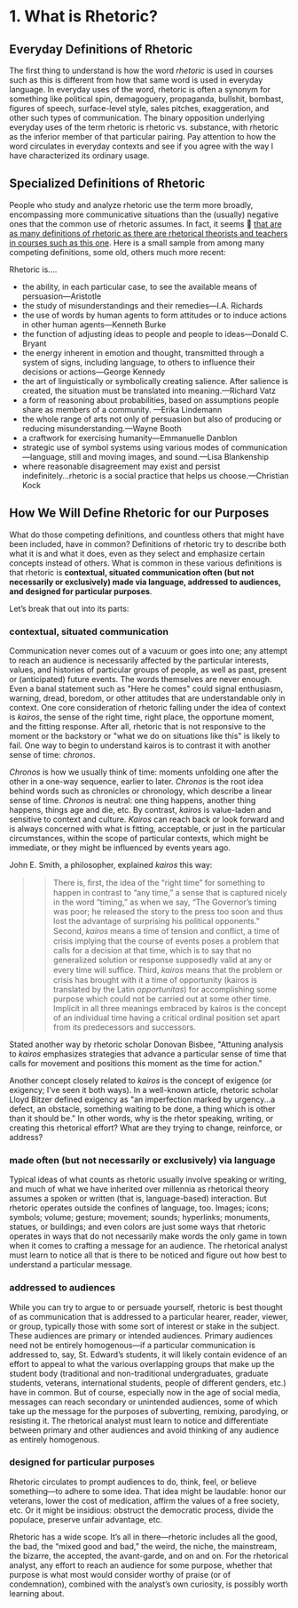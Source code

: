 # 1. What is Rhetoric?

## Everyday Definitions of Rhetoric
The first thing to understand is how the word *rhetoric* is used in courses such as this is different from how that same word is used in everyday language. In everyday uses of the word, rhetoric is often a synonym for something like political spin, demagoguery, propaganda, bullshit, bombast, figures of speech, surface-level style, sales pitches, exaggeration, and other such types of communication. The binary opposition underlying everyday uses of the term rhetoric is rhetoric vs. substance, with rhetoric as the inferior member of that particular pairing. Pay attention to how the word circulates in everyday contexts and see if you agree with the way I have characterized its ordinary usage.


## Specialized Definitions of Rhetoric
People who study and analyze rhetoric use the term more broadly, encompassing more communicative situations than the (usually) negative ones that the common use of rhetoric assumes. In fact, it seems 🔗 [that are as many definitions of rhetoric as there are rhetorical theorists and teachers in courses such as this one](https://open.lib.umn.edu/rhetoricaltheory/back-matter/definitions-of-rhetoric/). Here is a small sample from among many competing definitions, some old, others much more recent:

Rhetoric is….
* the ability, in each particular case, to see the available means of persuasion—Aristotle
* the study of misunderstandings and their remedies—I.A. Richards 
* the use of words by human agents to form attitudes or to induce actions in other human agents—Kenneth Burke
* the function of adjusting ideas to people and people to ideas—Donald C. Bryant
* the energy inherent in emotion and thought, transmitted through a system of signs, including language, to others to influence their decisions or actions—George Kennedy
* the art of linguistically or symbolically creating salience. After salience is created, the situation must be translated into meaning.—Richard Vatz
* a form of reasoning about probabilities, based on assumptions people share as members of a community. —Erika Lindemann
* the whole range of arts not only of persuasion but also of producing or reducing misunderstanding.—Wayne Booth
* a craftwork for exercising humanity—Emmanuelle Danblon
* strategic use of symbol systems using various modes of communication—language, still and moving images, and sound.—Lisa Blankenship
* where reasonable disagreement may exist and persist indefinitely...rhetoric is a social practice that helps us choose.—Christian Kock

## How We Will Define Rhetoric for our Purposes
What do those competing definitions, and countless others that might have been included, have in common? Definitions of rhetoric try to describe both what it is and what it does, even as they select and emphasize certain concepts instead of others. What is common in these various definitions is that rhetoric is **contextual, situated communication often (but not necessarily or exclusively) made via language, addressed to audiences, and designed for particular purposes**.

Let’s break that out into its parts:

### contextual, situated communication

Communication never comes out of a vacuum or goes into one; any attempt to reach an audience is necessarily affected by the particular interests, values, and histories of particular groups of people, as well as past, present or (anticipated) future events. The words themselves are never enough. Even a banal statement such as "Here he comes" could signal enthusiasm, warning, dread, boredom, or other attitudes that are understandable only in context. One core consideration of rhetoric falling under the idea of context is *kairos*, the sense of the right time, right place, the opportune moment, and the fitting response. After all, rhetoric that is not responsive to the moment or the backstory or "what we do on situations like this" is likely to fail. One way to begin to understand kairos is to contrast it with another sense of time: *chronos*.

*Chronos* is how we usually think of time: moments unfolding one after the other in a one-way sequence, earlier to later. *Chronos* is the root idea behind words such as chronicles or chronology, which describe a linear sense of time. *Chronos* is neutral: one thing happens, another thing happens, things age and die, etc. By contrast, *kairos* is value-laden and sensitive to context and culture. *Kairos* can reach back or look forward and is always concerned with what is fitting, acceptable, or just in the particular circumstances, within the scope of particular contexts, which might be immediate, or they might be influenced by events years ago.

John E. Smith, a philosopher, explained *kairos* this way:
>> There is, ﬁrst, the idea of the “right time” for something to happen in contrast to “any time,” a sense that is captured nicely in the word “timing,” as when we say, “The Governor’s timing was poor; he released the story to the press too soon and thus lost the advantage of surprising his political opponents.” Second, *kairos* means a time of tension and conﬂict, a time of crisis implying that the course of events poses a problem that calls for a decision at that time, which is to say that no generalized solution or response supposedly valid at any or every time will sufﬁce. Third, *kairos* means that the problem or crisis has brought with it a time of opportunity (kairos is translated by the Latin *opportunitas*) for accomplishing some purpose which could not be carried out at some other time. Implicit in all three meanings embraced by kairos is the concept of an individual time having a critical ordinal position set apart from its predecessors and successors.

Stated another way by rhetoric scholar Donovan Bisbee, "Attuning analysis to *kairos* emphasizes strategies that advance a particular sense of time that calls for movement and positions this moment as the time for action."

Another concept closely related to *kairos* is the concept of exigence (or exigency; I've seen it both ways). In a well-known article, rhetoric scholar Lloyd Bitzer defined exigency as "an imperfection marked by urgency...a defect, an obstacle, something waiting to be done, a thing which is other than it should be." In other words, why is the rhetor speaking, writing, or creating this rhetorical effort? What are they trying to change, reinforce, or address?

### made often (but not necessarily or exclusively) via language
Typical ideas of what counts as rhetoric usually involve speaking or writing, and much of what we have inherited over millennia as rhetorical theory assumes a spoken or written (that is, language-based) interaction. But rhetoric operates outside the confines of language, too. Images; icons; symbols; volume; gesture; movement; sounds; hyperlinks; monuments, statues, or buildings; and even colors are just some ways that rhetoric operates in ways that do not necessarily make words the only game in town when it comes to crafting a message for an audience. The rhetorical analyst must learn to notice all that is there to be noticed and figure out how best to understand a particular message.

### addressed to audiences
While you can try to argue to or persuade yourself, rhetoric is best thought of as communication that is addressed to a particular hearer, reader, viewer, or group, typically those with some sort of interest or stake in the subject. These audiences are primary or intended audiences. Primary audiences need not be entirely homogenous—if a particular communication is addressed to, say, St. Edward’s students, it will likely contain evidence of an effort to appeal to what the various overlapping groups that make up the student body (traditional and non-traditional undergraduates, graduate students, veterans, international students, people of different genders, etc.) have in common. But of course, especially now in the age of social media, messages can reach secondary or unintended audiences, some of which take up the message for the purposes of subverting, remixing, parodying, or resisting it. The rhetorical analyst must learn to notice and differentiate between primary and other audiences and avoid thinking of any audience as entirely homogenous.

### designed for particular purposes
Rhetoric circulates to prompt audiences to do, think, feel, or believe something—to adhere to some idea. That idea might be laudable: honor our veterans, lower the cost of medication, affirm the values of a free society, etc. Or it might be insidious: obstruct the democratic process, divide the populace, preserve unfair advantage, etc.

Rhetoric has a wide scope. It’s all in there—rhetoric includes all the good, the bad, the “mixed good and bad,” the weird, the niche, the mainstream, the bizarre, the accepted, the avant-garde, and on and on. For the rhetorical analyst, any effort to reach an audience for some purpose, whether that purpose is what most would consider worthy of praise (or of condemnation), combined with the analyst’s own curiosity, is possibly worth learning about.
